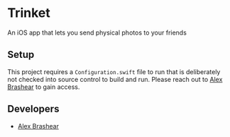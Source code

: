 # Trinket
An iOS app that lets you send physical photos to your friends

## Setup
This project requires a `Configuration.swift` file to run that is deliberately not checked into source control to build and run. Please reach out to [Alex Brashear](mailto:alexjbrashear@gmail.com) to gain access.

## Developers

* [Alex Brashear](mailto:alexjbrashear@gmail.com)

